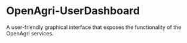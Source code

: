 # OpenAgri-UserDashboard
A user-friendly graphical interface that exposes the functionality of the OpenAgri services. 
